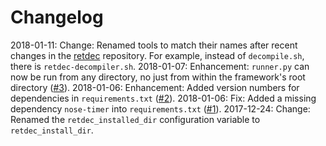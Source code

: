 # Changelog

2018-01-11: Change: Renamed tools to match their names after recent changes in the [retdec](https://github.com/avast-tl/retdec) repository. For example, instead of `decompile.sh`, there is `retdec-decompiler.sh`.
2018-01-07: Enhancement: `runner.py` can now be run from any directory, no just from within the framework's root directory ([#3](https://github.com/avast-tl/retdec-regression-tests-framework/pull/3)).
2018-01-06: Enhancement: Added version numbers for dependencies in `requirements.txt` ([#2](https://github.com/avast-tl/retdec-regression-tests-framework/pull/2)).
2018-01-06: Fix: Added a missing dependency `nose-timer` into `requirements.txt` ([#1](https://github.com/avast-tl/retdec-regression-tests-framework/pull/1)).
2017-12-24: Change: Renamed the `retdec_installed_dir` configuration variable to `retdec_install_dir`.
